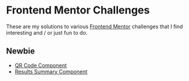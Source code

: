# Frontend Mentor Challenges

These are my solutions to various [Frontend Mentor](https://www.frontendmentor.io) challenges that I find interesting and / or just fun to do.

## Newbie

- [QR Code Component](./newbie/qr-code-component/)
- [Results Summary Component](./newbie/results-summary-component/)
